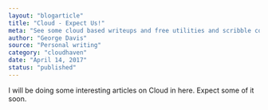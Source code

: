 ```yaml
---
layout: "blogarticle"
title: "Cloud - Expect Us!"
meta: "See some cloud based writeups and free utilities and scribble code in here."
author: "George Davis"
source: "Personal writing"
category: "cloudhaven"
date: "April 14, 2017"
status: "published"
---
```


<p>I will be doing some interesting articles on Cloud in here. Expect some of it soon.</p>